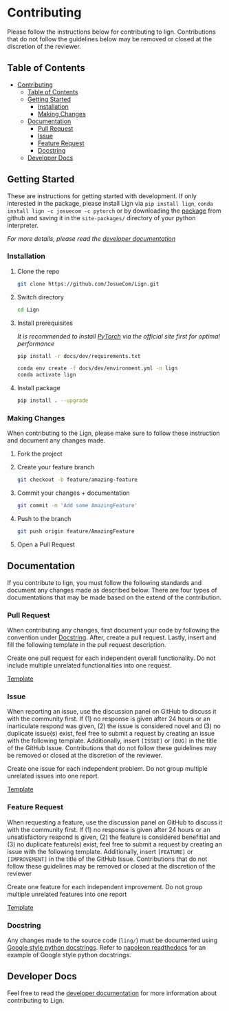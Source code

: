 # Contributing

Please follow the instructions below for contributing to lign. Contributions that do not follow the guidelines below may be removed or closed at the discretion of the reviewer.

## Table of Contents

- [Contributing](#contributing)
  - [Table of Contents](#table-of-contents)
  - [Getting Started](#getting-started)
    - [Installation](#installation)
    - [Making Changes](#making-changes)
  - [Documentation](#documentation)
    - [Pull Request](#pull-request)
    - [Issue](#issue)
    - [Feature Request](#feature-request)
    - [Docstring](#docstring)
  - [Developer Docs](#developer-docs)

## Getting Started

These are instructions for getting started with development. If only interested in the package, please install Lign via ``pip install lign``, ``conda install lign -c josuecom -c pytorch`` or by downloading the [package][release-url] from github and saving it in the ``site-packages/`` directory of your python interpreter.

_For more details, please read the [developer documentation](docs/dev)_

### Installation

1. Clone the repo

   ```sh
   git clone https://github.com/JosueCom/Lign.git
   ```

2. Switch directory

   ```sh
   cd Lign
   ```

3. Install prerequisites

   _It is recommended to install [PyTorch](https://pytorch.org) via the official site first for optimal performance_

   ```sh
   pip install -r docs/dev/requirements.txt
   ```

   ```sh
   conda env create -f docs/dev/environment.yml -n lign
   conda activate lign
   ```

4. Install package

   ```sh
   pip install . --upgrade
   ```

### Making Changes

When contributing to the Lign, please make sure to follow these instruction and document any changes made.

1. Fork the project
2. Create your feature branch

   ```sh
   git checkout -b feature/amazing-feature
   ```

3. Commit your changes + documentation

   ```sh
   git commit -m 'Add some AmazingFeature'
   ```

4. Push to the branch

   ```sh
   git push origin feature/AmazingFeature
   ```

5. Open a Pull Request

## Documentation

If you contribute to lign, you must follow the following standards and document any changes made as described below. There are four types of documentations that may be made based on the extend of the contribution.

### Pull Request

When contributing any changes, first document your code by following the convention under [Docstring](#docstring). After, create a pull request. Lastly, insert and fill the following template in the pull request description.

Create one pull request for each independent overall functionality. Do not include multiple unrelated functionalities into one request.

[Template][pull-template]

### Issue

When reporting an issue, use the discussion panel on GitHub to discuss it with the community first. If (1)  no response is given after 24 hours or an inarticulate respond was given, (2) the issue is considered novel and (3) no duplicate issue(s) exist, feel free to submit a request by creating an issue with the following template. Additionally, insert ``[ISSUE]`` or ``[BUG]`` in the title of the GitHub Issue. Contributions that do not follow these guidelines may be removed or closed at the discretion of the reviewer.

Create one issue for each independent problem. Do not group multiple unrelated issues into one report.

[Template][issue-template]

### Feature Request

When requesting a feature, use the discussion panel on GitHub to discuss it with the community first. If (1) no response is given after 24 hours or an unsatisfactory respond is given, (2) the feature is considered benefitial and (3) no duplicate feature(s) exist, feel free to submit a request by creating an issue with the following template. Additionally, insert ``[FEATURE]`` or ``[IMPROVEMENT]`` in the title of the GitHub Issue. Contributions that do not follow these guidelines may be removed or closed at the discretion of the reviewer

Create one feature for each independent improvement. Do not group multiple unrelated features into one report

[Template][feature-template]

### Docstring

Any changes made to the source code (``ling/``) must be documented using [Google style python docstrings][docstring-url]. Refer to [napoleon readthedocs][example-url] for an example of Google style python docstrings.

## Developer Docs

Feel free to read the [developer documentation](docs/dev) for more information about contributing to Lign.

[release-url]: https://github.com/JosueCom/Lign/releases
[example-url]: https://sphinxcontrib-napoleon.readthedocs.io/en/latest/example_google.html#example-google
[docstring-url]: https://google.github.io/styleguide/pyguide.html
[issue-template]: https://github.com/JosueCom/Lign/blob/master/.github/ISSUE_TEMPLATE/issue_report_template.md
[feature-template]: https://github.com/JosueCom/Lign/blob/master/.github/ISSUE_TEMPLATE/feature_request_template.md
[pull-template]: https://github.com/JosueCom/Lign/blob/master/.github/PULL_REQUEST_TEMPLATE/pull_request_template.md
